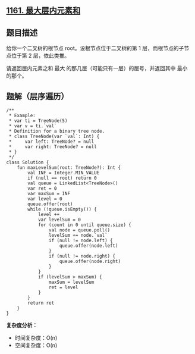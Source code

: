 ## [1161. 最大层内元素和](https://leetcode.cn/problems/maximum-level-sum-of-a-binary-tree/)

## 题目描述

给你一个二叉树的根节点 root。设根节点位于二叉树的第 1 层，而根节点的子节点位于第 2 层，依此类推。

请返回层内元素之和 最大 的那几层（可能只有一层）的层号，并返回其中 最小 的那个。

## 题解（层序遍历）

```
/**
 * Example:
 * var ti = TreeNode(5)
 * var v = ti.`val`
 * Definition for a binary tree node.
 * class TreeNode(var `val`: Int) {
 *     var left: TreeNode? = null
 *     var right: TreeNode? = null
 * }
 */
class Solution {
    fun maxLevelSum(root: TreeNode?): Int {
        val INF = Integer.MIN_VALUE
        if (null == root) return 0
        val queue = LinkedList<TreeNode>()
        var ret = 0
        var maxSum = INF
        var level = 0
        queue.offer(root)
        while (!queue.isEmpty()) {
            level ++
            var levelSum = 0
            for (count in 0 until queue.size) {
                val node = queue.poll()
                levelSum += node.`val`
                if (null != node.left) {
                    queue.offer(node.left)
                }
                if (null != node.right) {
                    queue.offer(node.right)
                }
            }
            if (levelSum > maxSum) {
                maxSum = levelSum
                ret = level
            }
        }
        return ret
    }
}
```

**复杂度分析：**

- 时间复杂度：O(n)
- 空间复杂度：O(n)
